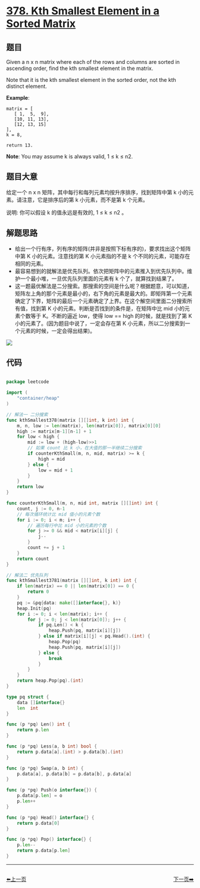 # [378. Kth Smallest Element in a Sorted Matrix](https://leetcode.com/problems/kth-smallest-element-in-a-sorted-matrix/)


## 题目

Given a n x n matrix where each of the rows and columns are sorted in ascending order, find the kth smallest element in the matrix.

Note that it is the kth smallest element in the sorted order, not the kth distinct element.

**Example**:

    matrix = [
       [ 1,  5,  9],
       [10, 11, 13],
       [12, 13, 15]
    ],
    k = 8,
    
    return 13.

**Note**: You may assume k is always valid, 1 ≤ k ≤ n2.


## 题目大意

给定一个 n x n 矩阵，其中每行和每列元素均按升序排序，找到矩阵中第 k 小的元素。请注意，它是排序后的第 k 小元素，而不是第 k 个元素。


说明:
你可以假设 k 的值永远是有效的, 1 ≤ k ≤ n2 。


## 解题思路


- 给出一个行有序，列有序的矩阵(并非是按照下标有序的)，要求找出这个矩阵中第 K 小的元素。注意找的第 K 小元素指的不是 k 个不同的元素，可能存在相同的元素。
- 最容易想到的就解法是优先队列。依次把矩阵中的元素推入到优先队列中。维护一个最小堆，一旦优先队列里面的元素有 k 个了，就算找到结果了。
- 这一题最优解法是二分搜索。那搜索的空间是什么呢？根据题意，可以知道，矩阵左上角的那个元素是最小的，右下角的元素是最大的。即矩阵第一个元素确定了下界，矩阵的最后一个元素确定了上界。在这个解空间里面二分搜索所有值，找到第 K  小的元素。判断是否找到的条件是，在矩阵中比 mid 小的元素个数等于 K。不断的逼近 low，使得 low == high 的时候，就是找到了第 K 小的元素了。(因为题目中说了，一定会存在第 K 小元素，所以二分搜索到一个元素的时候，一定会得出结果)。

![](https://img.halfrost.com/Leetcode/leetcode_378.png)


## 代码

```go

package leetcode

import (
	"container/heap"
)

// 解法一 二分搜索
func kthSmallest378(matrix [][]int, k int) int {
	m, n, low := len(matrix), len(matrix[0]), matrix[0][0]
	high := matrix[m-1][n-1] + 1
	for low < high {
		mid := low + (high-low)>>1
		// 如果 count 比 k 小，在大值的那一半继续二分搜索
		if counterKthSmall(m, n, mid, matrix) >= k {
			high = mid
		} else {
			low = mid + 1
		}
	}
	return low
}

func counterKthSmall(m, n, mid int, matrix [][]int) int {
	count, j := 0, n-1
	// 每次循环统计比 mid 值小的元素个数
	for i := 0; i < m; i++ {
		// 遍历每行中比 mid 小的元素的个数
		for j >= 0 && mid < matrix[i][j] {
			j--
		}
		count += j + 1
	}
	return count
}

// 解法二 优先队列
func kthSmallest3781(matrix [][]int, k int) int {
	if len(matrix) == 0 || len(matrix[0]) == 0 {
		return 0
	}
	pq := &pq{data: make([]interface{}, k)}
	heap.Init(pq)
	for i := 0; i < len(matrix); i++ {
		for j := 0; j < len(matrix[0]); j++ {
			if pq.Len() < k {
				heap.Push(pq, matrix[i][j])
			} else if matrix[i][j] < pq.Head().(int) {
				heap.Pop(pq)
				heap.Push(pq, matrix[i][j])
			} else {
				break
			}
		}
	}
	return heap.Pop(pq).(int)
}

type pq struct {
	data []interface{}
	len  int
}

func (p *pq) Len() int {
	return p.len
}

func (p *pq) Less(a, b int) bool {
	return p.data[a].(int) > p.data[b].(int)
}

func (p *pq) Swap(a, b int) {
	p.data[a], p.data[b] = p.data[b], p.data[a]
}

func (p *pq) Push(o interface{}) {
	p.data[p.len] = o
	p.len++
}

func (p *pq) Head() interface{} {
	return p.data[0]
}

func (p *pq) Pop() interface{} {
	p.len--
	return p.data[p.len]
}

```
----------------------------------------------
<div style="display: flex;justify-content: space-between;align-items: center;">
<p><a href="https://books.halfrost.com/leetcode/ChapterFour/0373.Find-K-Pairs-with-Smallest-Sums/">⬅️上一页</a></p>
<p><a href="https://books.halfrost.com/leetcode/ChapterFour/0385.Mini-Parser/">下一页➡️</a></p>
</div>
